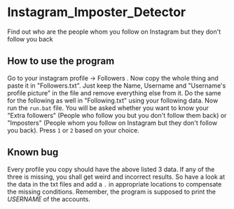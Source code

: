 # Instagram_Imposter_Detector
Find out who are the people whom you follow on Instagram but they don't follow you back

## How to use the program
Go to your instagram profile -> Followers . Now copy the whole thing and paste it in "Followers.txt". Just keep the Name, Username and "Username's profile picture" in the file and remove everything else from it. Do the same for the following as well in "Following.txt" using your following data. Now run the `run.bat` file. You will be asked whether you want to know your "Extra followers" (People who follow you but you don't follow them back) or "Imposters" (People whom you follow on Instagram but they don't follow you back). Press `1` or `2` based on your choice.

## Known bug
Every profile you copy should have the above listed 3 data. If any of the three is missing, you shall get weird and incorrect results. So have a look at the data in the txt files and add a `.` in appropriate locations to compensate the missing conditions. Remember, the program is supposed to print the *USERNAME* of the accounts.